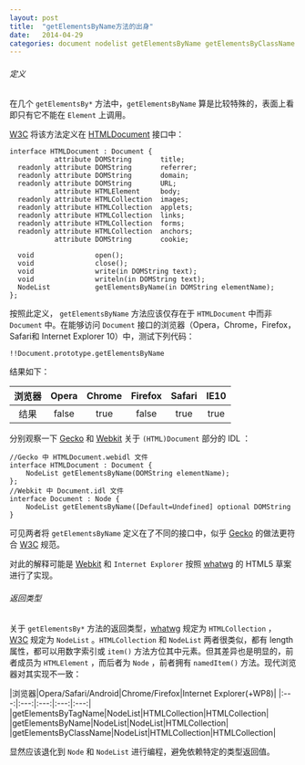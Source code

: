 ```yaml
---
layout: post
title:  "getElementsByName方法的出身"
date:   2014-04-29
categories: document nodelist getElementsByName getElementsByClassName getElementsByTagName
---
```


###### 定义

在几个 `getElementsBy*` 方法中，`getElementsByName` 算是比较特殊的，表面上看即只有它不能在 `Element` 上调用。

[W3C](http://www.w3.org/) 将该方法定义在 [HTMLDocument](http://www.w3.org/TR/2003/REC-DOM-Level-2-HTML-20030109/html.html#ID-26809268) 接口中：

    interface HTMLDocument : Document {
               attribute DOMString       title;
      readonly attribute DOMString       referrer;
      readonly attribute DOMString       domain;
      readonly attribute DOMString       URL;
               attribute HTMLElement     body;
      readonly attribute HTMLCollection  images;
      readonly attribute HTMLCollection  applets;
      readonly attribute HTMLCollection  links;
      readonly attribute HTMLCollection  forms;
      readonly attribute HTMLCollection  anchors;
               attribute DOMString       cookie;
        
      void               open();
      void               close();
      void               write(in DOMString text);
      void               writeln(in DOMString text);
      NodeList           getElementsByName(in DOMString elementName);
    };


按照此定义， `getElementsByName` 方法应该仅存在于 `HTMLDocument` 中而非 `Document` 中。在能够访问 `Document` 接口的浏览器（Opera，Chrome，Firefox，Safari和 Internet Explorer 10）中，测试下列代码：

    !!Document.prototype.getElementsByName

结果如下：

|浏览器|Opera|Chrome|Firefox|Safari|IE10|
|:---:|:---:|:---:|:---:|:---:|:---:|
|结果|false|true|false|true|true|

分别观察一下 [Gecko](https://developer.mozilla.org/en-US/docs/Mozilla/Gecko) 和 [Webkit](http://www.webkit.org) 关于 `(HTML)Document` 部分的 IDL ：
    
    //Gecko 中 HTMLDocument.webidl 文件
    interface HTMLDocument : Document {
        NodeList getElementsByName(DOMString elementName);
    };
    //Webkit 中 Document.idl 文件
    interface Document : Node {
        NodeList getElementsByName([Default=Undefined] optional DOMString 
    }

可见两者将 `getElementsByName` 定义在了不同的接口中，似乎 [Gecko](https://developer.mozilla.org/en-US/docs/Mozilla/Gecko) 的做法更符合 [W3C](http://www.w3.org/) 规范。

对此的解释可能是 [Webkit](http://www.webkit.org) 和 `Internet Explorer` 按照 [whatwg](http://www.whatwg.org/specs/web-apps/current-work/multipage/dom.html#document) 的 HTML5 草案进行了实现。

###### 返回类型

关于 `getElementsBy*` 方法的返回类型，[whatwg](http://dom.spec.whatwg.org/#document) 规定为 `HTMLCollection` ， [W3C](http://www.w3.org/TR/2004/REC-DOM-Level-3-Core-20040407/core.html#i-Document) 规定为 `NodeList` 。`HTMLCollection` 和 `NodeList` 两者很类似，都有 length 属性，都可以用数字索引或 `item()` 方法方位其中元素。但其差异也是明显的，前者成员为 `HTMLElement` ，而后者为 `Node` ，前者拥有 `namedItem()` 方法。现代浏览器对其实现不一致：

|浏览器|Opera/Safari/Android|Chrome/Firefox|Internet Explorer(+WP8)|
|:---:|:---:|:---:|:---:|:---:|
|getElementsByTagName|NodeList|HTMLCollection|HTMLCollection|
|getElementsByName|NodeList|NodeList|HTMLCollection|
|getElementsByClassName|NodeList|HTMLCollection|HTMLCollection|

显然应该退化到 `Node` 和 `NodeList` 进行编程，避免依赖特定的类型返回值。
